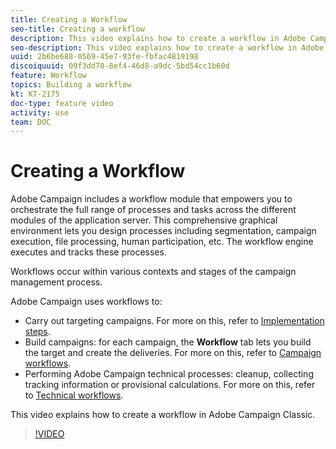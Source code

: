 ```yaml
---
title: Creating a Workflow
seo-title: Creating a workflow 
description: This video explains how to create a workflow in Adobe Campaign Classic.
seo-description: This video explains how to create a workflow in Adobe Campaign Classic.
uuid: 2b6be688-0569-45e7-93fe-fbfac4819198
discoiquuid: 09f3dd78-8ef4-46d8-a9dc-5bd54cc1b60d
feature: Workflow
topics: Building a workflow
kt: KT-2175
doc-type: feature video
activity: use
team: DOC
---
```


# Creating a Workflow

Adobe Campaign includes a workflow module that empowers you to orchestrate the full range of processes and tasks across the different modules of the application server. This comprehensive graphical environment lets you design processes including segmentation, campaign execution, file processing, human participation, etc. The workflow engine executes and tracks these processes.

Workflows occur within various contexts and stages of the campaign management process.

Adobe Campaign uses workflows to:

* Carry out targeting campaigns. For more on this, refer to [Implementation steps](https://docs.campaign.adobe.com/doc/AC/en/WKF__General_operation_Building_a_workflow.html#Implementation_steps_).
* Build campaigns: for each campaign, the **Workflow** tab lets you build the target and create the deliveries. For more on this, refer to [Campaign workflows](https://docs.campaign.adobe.com/doc/AC/en/WKF__General_operation_Building_a_workflow.html#Campaign_workflows).
* Performing Adobe Campaign technical processes: cleanup, collecting tracking information or provisional calculations. For more on this, refer to [Technical workflows](https://docs.campaign.adobe.com/doc/AC/en/WKF__General_operation_Building_a_workflow.html#Technical_workflows).

This video explains how to create a workflow in Adobe Campaign Classic.

>[!VIDEO](https://video.tv.adobe.com/v/25559?quality=12)
